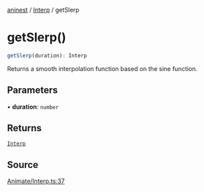 [aninest](../../index.md) / [Interp](../index.md) / getSlerp

# getSlerp()

```ts
getSlerp(duration): Interp
```

Returns a smooth interpolation function based on the sine function.

## Parameters

• **duration**: `number`

## Returns

[`Interp`](../type-aliases/Interp.md)

## Source

[Animate/Interp.ts:37](https://github.com/zphrs/aninest/blob/2327e64/src/Animate/Interp.ts#L37)
